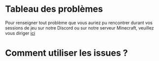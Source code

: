 # Tableau des problèmes

Pour renseigner tout problème que vous auriez pu rencontrer durant vos sessions de jeu sur notre Discord ou sur notre serveur Minecraft, veuillez vous diriger [ici](https://github.com/euclesia-mc/issues-board/issues)

# Comment utiliser les issues ?


